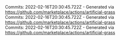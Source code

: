 Commits: 2022-02-16T20:30:45.722Z - Generated via https://github.com/marketplace/actions/artificial-grass
<br>
Commits: 2022-02-16T20:30:45.722Z - Generated via https://github.com/marketplace/actions/artificial-grass
<br>
Commits: 2022-02-16T20:30:45.722Z - Generated via https://github.com/marketplace/actions/artificial-grass
<br>
